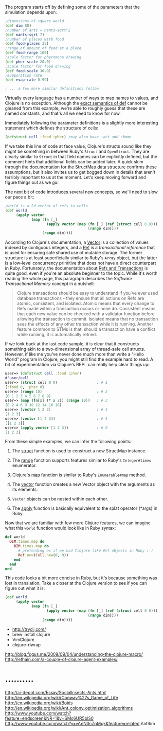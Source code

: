 
The program starts off by defining some of the parameters that the simulation
depends upon:

```clojure
;dimensions of square world
(def dim 80)
;number of ants = nants-sqrt^2
(def nants-sqrt 7)
;number of places with food
(def food-places 35)
;range of amount of food at a place
(def food-range 100)
;scale factor for pheromone drawing
(def pher-scale 20.0)
;scale factor for food drawing
(def food-scale 30.0)
;evaporation rate
(def evap-rate 0.99)

; ... a few more similar definitions follow
```

Virtually every language has a number of ways to map names to values, and
Clojure is no exception. Although the [exact semantics of def][def] cannot be
gleaned from this example, we're able to roughly guess that these are
named constants, and that's all we need to know for now.

Immediately following the parameter definitions is a slightly more interesting
statement which defines the structure of cells:

```clojure
(defstruct cell :food :pher) ;may also have :ant and :home
```

If we take this line of code at face value, Clojure's structs sound like they might 
be something in between Ruby's `Struct` and `OpenStruct`. They are clearly
similar to `Struct` in that field names can be explicitly defined, but the
comment hints that additional fields can be added later. A quick skim through
the [documentation for the StructMap data structure][struct] confirms
these assumptions, but it also invites us to get bogged down in details
that aren't terribly important to us at the moment. Let's keep moving forward
and figure things out as we go.

The next bit of code introduces several new concepts, so we'll need to slow our
pace a bit:

```clojure
;world is a 2d vector of refs to cells
(def world 
     (apply vector 
            (map (fn [_] 
                   (apply vector (map (fn [_] (ref (struct cell 0 0))) 
                                      (range dim)))) 
                 (range dim))))
```

According to Clojure's documentation, a [Vector][vector] is a collection of
values indexed by contiguous integers, and a [Ref][ref] is a *transactional
reference* that is used for ensuring safe shared use of mutable storage. The
former structure is at least superficially similar to Ruby's `Array` object, but
the latter is a low-level concurrency primitive that does not have a direct
counterpart in Ruby. Fortunately, the documentation about [Refs and
Transactions][ref] is quite good, even if you're an absolute beginner to the
topic. While it's worth reading the whole page, this paragraph describes the
*Software Transactional Memory* concept in a nutshell:

> Clojure transactions should be easy to understand if you've ever used database
> transactions - they ensure that all actions on Refs are atomic, consistent,
> and isolated. Atomic means that every change to Refs made within a transaction
> occurs or none do. Consistent means that each new value can be checked with a
> validator function before allowing the transaction to commit. Isolated means
> that no transaction sees the effects of any other transaction while it is
> running. Another feature common to STMs is that, 
> should a transaction have a conflict while running, it is automatically retried.

If we look back at the last code sample, it is clear that it constructs something
akin to a two-dimensional array of thread-safe cell structs. However, if like me
you've never done much more than write a "Hello World" program in Clojure, you
might still find the example hard to read. A bit of experimentation via
Clojure's REPL can really help clear things up:

```clojure
user=> (defstruct cell :food :pher) 
#'user/cell
user=> (struct cell 0 0)                  ; # 1
{:food 0, :pher 0}
user=> (range 10)                         ; # 2
(0 1 2 3 4 5 6 7 8 9)
user=> (map (fn[x] (* x 2)) (range 10))   ; # 3
(0 2 4 6 8 10 12 14 16 18)
user=> (vector 1 2 3)                     ; # 4
[1 2 3]
user=> (vector [1 2 3])                   ; # 5
[[1 2 3]]
user=> (apply vector [1 2 3])             ; # 6
[1 2 3]
```

From these simple examples, we can infer the following points:

1. The [struct][struct] function is used to construct a new StructMap instance.

2. The [range][range] function supports features similar to Ruby's
`Integer#times` enumerator.

3. Clojure's [map][map] function is similar to Ruby's
`Enumerable#map` method.

4. The [vector][vector] function creates a new Vector object with the arguments
as its elements.

5. `Vector` objects can be nested within each other.

6. The [apply][apply] function is basically equivalent to the splat operator
(*args) in Ruby.

Now that we are familiar with few more Clojure features, we can imagine what this 
`world` function would look like in Ruby syntax:

```ruby
def world
  DIM.times.map do
    DIM.times.map do
      # pretending as if we had Clojure-like Ref objects in Ruby ;-)
      Ref.new(Cell.new(0, 0)) 
    end
  end
end
```

This code looks a bit more concise in Ruby, but it's because something was lost
in translation. Take a closer at the Clojure version to see if you can figure
out what it is:

```clojure
(def world 
     (apply vector 
            (map (fn [_] 
                   (apply vector (map (fn [_] (ref (struct cell 0 0))) 
                                      (range dim)))) 
                 (range dim))))
```




[def]: http://clojure.org/special_forms#Special%20Forms--%28def%20symbol%20init?%29
[struct]: http://clojure.org/data_structures#Data%20Structures-StructMaps
[vector]: http://clojure.org/data_structures#Data%20Structures-Vectors%20%28IPersistentVector%29
[ref]: http://clojure.org/refs
[map]: http://clojure.github.com/clojure/clojure.core-api.html#clojure.core/map 
[range]: http://clojure.github.com/clojure/clojure.core-api.html#clojure.core/range
[struct]: http://clojure.github.com/clojure/clojure.core-api.html#clojure.core/struct
[vector]: http://clojure.github.com/clojure/clojure.core-api.html#clojure.core/vector
[apply]: http://clojure.github.com/clojure/clojure.core-api.html#clojure.core/apply

- http://tryclj.com/
- brew install clojure
- VimClojure
- clojure-rlwrap

http://blog.fogus.me/2009/09/04/understanding-the-clojure-macro/
http://lethain.com/a-couple-of-clojure-agent-examples/

# ..........

http://ai-depot.com/Essay/SocialInsects-Ants.html
http://en.wikipedia.org/wiki/Conway%27s_Game_of_Life
http://en.wikipedia.org/wiki/Boids
http://en.wikipedia.org/wiki/Ant_colony_optimization_algorithms
http://www.youtube.com/watch?feature=endscreen&NR=1&v=SMc6UR5blS0
http://www.youtube.com/watch?v=vAnN3nZqMqk&feature=related
AntSim

